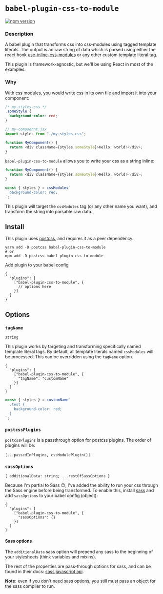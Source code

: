 # `babel-plugin-css-to-module`

[![npm version](https://badge.fury.io/js/babel-plugin-css-to-module.svg)](https://badge.fury.io/js/babel-plugin-css-to-module)

### Description

A babel plugin that transforms css into css-modules using tagged template literals.
The output is an raw string of data which is parsed using either
the react hook [use-inline-css-modules]() or any other custom template literal
tag.

This plugin is framework-agnostic, but we'll be using React in most of the
examples.

### Why

With css modules, you would write css in its own file and import it into your
component:

```css
/* my-styles.css */
.someStyle {
  background-color: red;
}
```

```js
// my-compoennt.jsx
import styles from "./my-styles.css";

function MyComponent() {
  return <div className={styles.someStyle}>Hello, world!</div>;
}
```

`babel-plugin-css-to-module` allows you to write your css as a string inline:

```js
function MyComponent() {
  return <div className={styles.someStyle}>Hello, world!</div>;
}

const { styles } = cssModules`
  background-color: red;
`;
```

This plugin will target the `cssModules` tag (or any other name you want), and
transform the string into parsable raw data.

## Install

This plugin uses [postcss](https://www.npmjs.com/package/postcss), and requires
it as a peer dependency.

```shell
yarn add -D postcss babel-plugin-css-to-module
# or
npm add -D postcss babel-plugin-css-to-module
```

Add plugin to your babel config

```
{
  "plugins": [
    ["babel-plugin-css-to-module", {
      // options here
    }]
  ]
}
```

## Options

### `tagName`

`string`

This plugin works by targeting and transforming specifically named template
literal tags. By default, all template literals named `cssModules` will be
processed. This can be overridden using the `tagName` option.

```
{
  "plugins": [
    ["babel-plugin-css-to-module", {
      "tagName": "customName"
    }]
  ]
}
```

```js
const { styles } = customName`
  .test {
    background-color: red;
  }
`;
```

### `postcssPlugins`

`postcssPlugins` is a passthrough option for postcss plugins. The order of
plugins will be:

`[...passedInPlugins, cssModulePlugin()]`.

### `sassOptions`

`{ additionalData: string; ...restOfSassOptions }`

Because I'm partial to Sass 😉, I've added the ability to run your css through
the Sass engine before being transformed. To enable this, install
[sass](https://www.npmjs.com/package/sass) and add `sassOptions` to
your babel config (object):

```
{
  "plugins": [
    ["babel-plugin-css-to-module", {
      "sassOptions": {}
    }]
  ]
}
```

#### Sass options

The `additionalData` sass option will prepend any sass to the
beginning of your stylesheets (think variables and mixins).

The rest of the properties are pass-through options for sass, and can be found
in their docs: [sass javascript api](https://sass-lang.com/documentation/js-api/).

**Note:** even if you don't need sass options, you still must pass an object for the
sass compiler to run.
